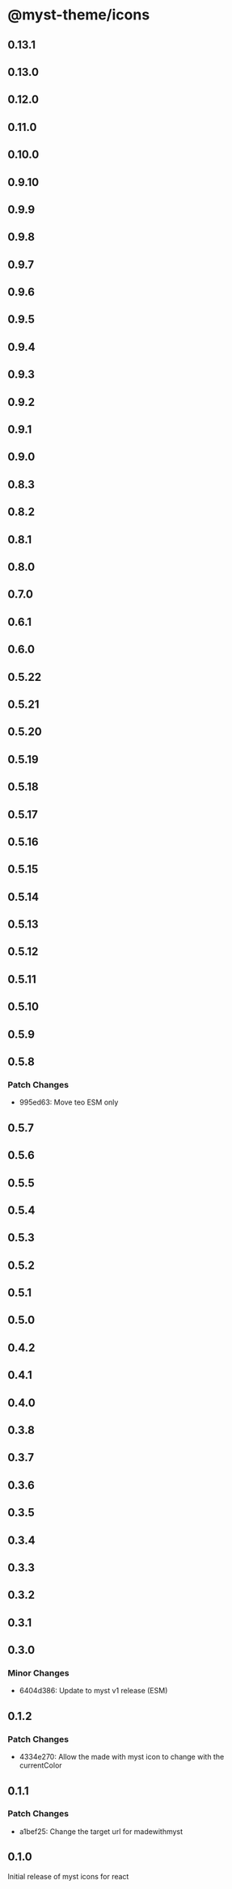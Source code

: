 # @myst-theme/icons

## 0.13.1

## 0.13.0

## 0.12.0

## 0.11.0

## 0.10.0

## 0.9.10

## 0.9.9

## 0.9.8

## 0.9.7

## 0.9.6

## 0.9.5

## 0.9.4

## 0.9.3

## 0.9.2

## 0.9.1

## 0.9.0

## 0.8.3

## 0.8.2

## 0.8.1

## 0.8.0

## 0.7.0

## 0.6.1

## 0.6.0

## 0.5.22

## 0.5.21

## 0.5.20

## 0.5.19

## 0.5.18

## 0.5.17

## 0.5.16

## 0.5.15

## 0.5.14

## 0.5.13

## 0.5.12

## 0.5.11

## 0.5.10

## 0.5.9

## 0.5.8

### Patch Changes

- 995ed63: Move teo ESM only

## 0.5.7

## 0.5.6

## 0.5.5

## 0.5.4

## 0.5.3

## 0.5.2

## 0.5.1

## 0.5.0

## 0.4.2

## 0.4.1

## 0.4.0

## 0.3.8

## 0.3.7

## 0.3.6

## 0.3.5

## 0.3.4

## 0.3.3

## 0.3.2

## 0.3.1

## 0.3.0

### Minor Changes

- 6404d386: Update to myst v1 release (ESM)

## 0.1.2

### Patch Changes

- 4334e270: Allow the made with myst icon to change with the currentColor

## 0.1.1

### Patch Changes

- a1bef25: Change the target url for madewithmyst

## 0.1.0

Initial release of myst icons for react
